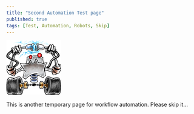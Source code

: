 ```yaml
---
title: "Second Automation Test page"
published: true
tags: [Test, Automation, Robots, Skip]
---
```


![](/assets/robot1.png)

This is another temporary page for workflow automation. Please skip it...
